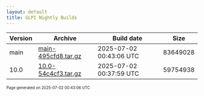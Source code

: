 ```yaml
---
layout: default
title: GLPI Nightly Builds
---
```


Version|Archive|Build date|Size
---|---|---|---
main|[main-495cfd8.tar.gz](main-495cfd8.tar.gz)|2025-07-02 00:43:06 UTC|83649028
10.0|[10.0-54c4cf3.tar.gz](10.0-54c4cf3.tar.gz)|2025-07-02 00:37:59 UTC|59754938

<font size="1">Page generated on 2025-07-02 00:43:06 UTC</font>
